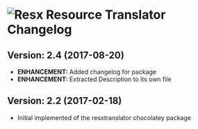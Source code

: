 # ![Resx Resource Translator Changelog](https://img.shields.io/badge/Resx%20Resource%20Translator-Package%20Changelog-blue.svg?style=for-the-badge)

## Version: 2.4 (2017-08-20)

- **ENHANCEMENT:** Added changelog for package
- **ENHANCEMENT:** Extracted Description to its own file

## Version: 2.2 (2017-02-18)

- Initial implemented of the resxtranslator chocolatey package
